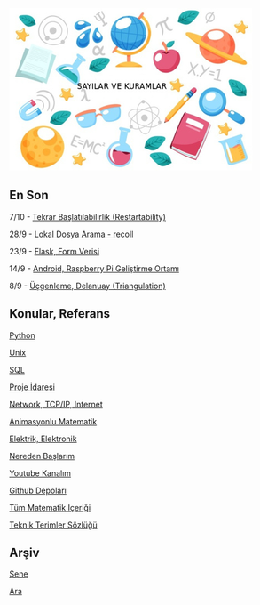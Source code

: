 
![](sk.jpg)

## En Son

7/10 - [Tekrar Başlatılabilirlik (Restartability)](https://burakbayramli.github.io/dersblog/sk/2016/02/toptan-islemler-paralelizasyon.html#restart)

28/9 - [Lokal Dosya Arama - recoll](https://burakbayramli.github.io/dersblog/sk/2011/08/lokal-dosya-arama-recoll.html)

23/9 - [Flask, Form Verisi](https://burakbayramli.github.io/dersblog/sk/2016/09/flask-ile-dinamik-web-sayfalari.html#form)

14/9 - [Android, Raspberry Pi Geliştirme Ortamı](https://burakbayramli.github.io/dersblog/sk/2022/09/gelistirme-ortami-tablet-rpi.html)

8/9 - [Üçgenleme, Delanuay (Triangulation)](https://burakbayramli.github.io/dersblog/algs/algs_075_enc/nokta_bulutlari_noktalari_cevreleyen_bolgeler.html)

## Konular, Referans

[Python](2016/01/python-dil-ogrenimi.html)

[Unix](2020/07/unix.html)

[SQL](2012/03/sql.html)

[Proje İdaresi](2020/07/proje-idaresi.html)

[Network, TCP/IP, Internet](2000/10/network.html)

[Animasyonlu Matematik](https://www.youtube.com/channel/UCx64ou5qw0Q9LLkwE8xSNEg)

[Elektrik, Elektronik](2020/08/elektronik.html)

[Nereden Başlarım](2019/01/nereden.html)

[Youtube Kanalım](https://www.youtube.com/channel/UCMAUsgUq5ODy8kMnJlUBUdQ)

[Github Depoları](https://github.com/burakbayramli)

[Tüm Matematik Içeriği](https://burakbayramli.github.io/dersblog/)

[Teknik Terimler Sözlüğü](https://burakbayramli.github.io/dersblog/algs/dict/teknik_terimler_sozlugu.html)

## Arşiv

[Sene](year.html)

[Ara](ara.html)

